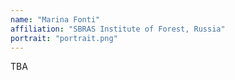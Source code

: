 ```yaml
---
name: "Marina Fonti"
affiliation: "SBRAS Institute of Forest, Russia"
portrait: "portrait.png"
---
```


TBA
